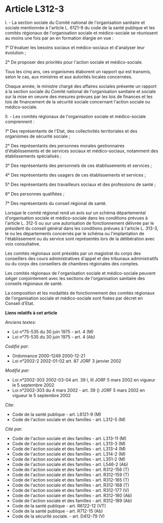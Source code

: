# Article L312-3

I. - La section sociale du Comité national de l'organisation sanitaire et sociale mentionnée à l'article L. 6121-9 du code de
la santé publique et les comités régionaux de l'organisation sociale et médico-sociale se réunissent au moins une fois par an
en formation élargie en vue :

1° D'évaluer les besoins sociaux et médico-sociaux et d'analyser leur évolution ;

2° De proposer des priorités pour l'action sociale et médico-sociale.

Tous les cinq ans, ces organismes élaborent un rapport qui est transmis, selon le cas, aux ministres et aux autorités locales
concernées.

Chaque année, le ministre chargé des affaires sociales présente un rapport à la section sociale du Comité national de
l'organisation sanitaire et sociale sur la mise en oeuvre des mesures prévues par les lois de finances et les lois de
financement de la sécurité sociale concernant l'action sociale ou médico-sociale.

II. - Les comités régionaux de l'organisation sociale et médico-sociale comprennent :

1° Des représentants de l'Etat, des collectivités territoriales et des organismes de sécurité sociale ;

2° Des représentants des personnes morales gestionnaires d'établissements et de services sociaux et médico-sociaux, notamment
des établissements spécialisés ;

3° Des représentants des personnels de ces établissements et services ;

4° Des représentants des usagers de ces établissements et services ;

5° Des représentants des travailleurs sociaux et des professions de santé ;

6° Des personnes qualifiées ;

7° Des représentants du conseil régional de santé.

Lorsque le comité régional rend un avis sur un schéma départemental d'organisation sociale et médico-sociale dans les
conditions prévues à l'article L. 312-5 ou sur une autorisation de fonctionnement délivrée par le président du conseil
général dans les conditions prévues à l'article L. 313-3, le ou les départements concernés par le schéma ou l'implantation de
l'établissement ou du service sont représentés lors de la délibération avec voix consultative.

Les comités régionaux sont présidés par un magistrat du corps des conseillers des cours administratives d'appel et des
tribunaux administratifs ou du corps des conseillers de chambres régionales des comptes.

Les comités régionaux de l'organisation sociale et médico-sociale peuvent siéger conjointement avec les sections de
l'organisation sanitaire des conseils régionaux de santé.

La composition et les modalités de fonctionnement des comités régionaux de l'organisation sociale et médico-sociale sont
fixées par décret en Conseil d'Etat.

**Liens relatifs à cet article**

_Anciens textes_:

  - Loi n°75-535 du 30 juin 1975 - art. 4 (M)
  - Loi n°75-535 du 30 juin 1975 - art. 4 (Ab)

_Codifié par_:

  - Ordonnance 2000-1249 2000-12-21
  - Loi n°2002-2 2002-01-02 art. 87 JORF 3 janvier 2002

_Modifié par_:

  - Loi n°2002-303 2002-03-04 art. 39 I, III JORF 5 mars 2002 en vigueur le 5 septembre 2002
  - Loi n°2002-303 du 4 mars 2002 - art. 39 () JORF 5 mars 2002 en vigueur le 5 septembre 2002

_Cite_:

  - Code de la santé publique - art. L6121-9 (M)
  - Code de l'action sociale et des familles - art. L312-5 (M)

_Cité par_:

  - Code de l'action sociale et des familles - art. L313-11 (M)
  - Code de l'action sociale et des familles - art. L313-3 (M)
  - Code de l'action sociale et des familles - art. L313-4 (M)
  - Code de l'action sociale et des familles - art. L314-2 (M)
  - Code de l'action sociale et des familles - art. L351-2 (M)
  - Code de l'action sociale et des familles - art. L546-2 (Ab)
  - Code de l'action sociale et des familles - art. R312-156 (T)
  - Code de l'action sociale et des familles - art. R312-159 (T)
  - Code de l'action sociale et des familles - art. R312-165 (T)
  - Code de l'action sociale et des familles - art. R312-168 (T)
  - Code de l'action sociale et des familles - art. R312-177 (V)
  - Code de l'action sociale et des familles - art. R312-180 (Ab)
  - Code de l'action sociale et des familles - art. R312-189 (Ab)
  - Code de la santé publique - art. R6122-12 (VT)
  - Code de la santé publique - art. R712-15 (Ab)
  - Code de la sécurité sociale. - art. D412-79 (V)
